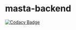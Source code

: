 # masta-backend
[![Codacy Badge](https://app.codacy.com/project/badge/Grade/3457a45d57534930a42215d32c1f6328)](https://www.codacy.com/gh/BuildForSDGCohort2/masta-frontend?utm_source=github.com&amp;utm_medium=referral&amp;utm_content=BuildForSDGCohort2/masta-frontend&amp;utm_campaign=Badge_Grade)
